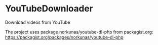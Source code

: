 # YouTubeDownloader
Download videos from YouTube

The project uses package norkunas/youtube-dl-php from packagist.org: https://packagist.org/packages/norkunas/youtube-dl-php

